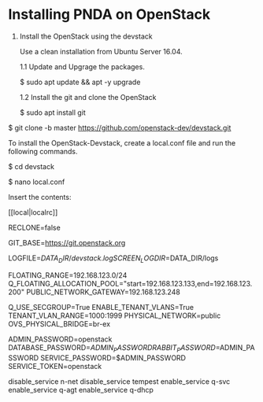 # Installing PNDA on OpenStack

1. Install the OpenStack using the devstack

   Use a clean installation from Ubuntu Server 16.04. 

   1.1 Update and Upgrage the packages.

   $ sudo apt update && apt -y upgrade

   1.2 Install the git and clone the OpenStack

   $ sudo apt install git

$ git clone -b master https://github.com/openstack-dev/devstack.git

To install the OpenStack-Devstack, create a local.conf file and run the following commands.

$ cd devstack

$ nano local.conf

Insert the contents:

[[local|localrc]]

RECLONE=false

GIT_BASE=https://git.openstack.org

LOGFILE=$DATA_DIR/devstack.log
SCREEN_LOGDIR=$DATA_DIR/logs

FLOATING_RANGE=192.168.123.0/24
Q_FLOATING_ALLOCATION_POOL="start=192.168.123.133,end=192.168.123.200"
PUBLIC_NETWORK_GATEWAY=192.168.123.248

Q_USE_SECGROUP=True
ENABLE_TENANT_VLANS=True
TENANT_VLAN_RANGE=1000:1999
PHYSICAL_NETWORK=public
OVS_PHYSICAL_BRIDGE=br-ex

ADMIN_PASSWORD=openstack
DATABASE_PASSWORD=$ADMIN_PASSWORD
RABBIT_PASSWORD=$ADMIN_PASSWORD
SERVICE_PASSWORD=$ADMIN_PASSWORD
SERVICE_TOKEN=openstack

disable_service n-net
disable_service tempest
enable_service q-svc
enable_service q-agt
enable_service q-dhcp
